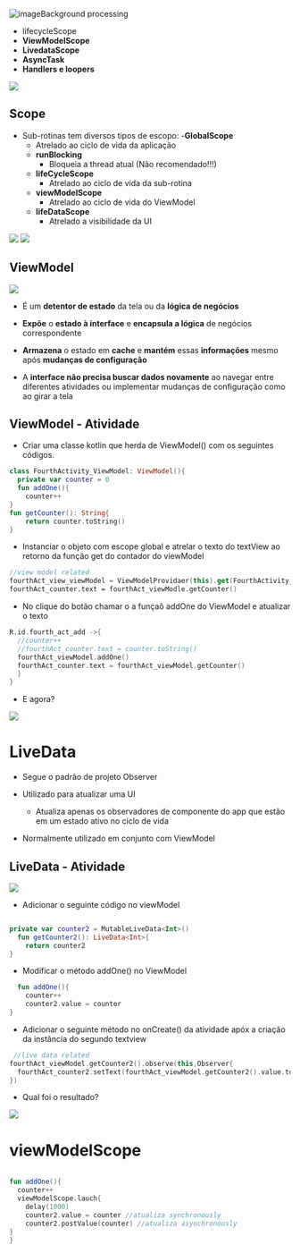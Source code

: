 ![image](https://github.com/RenanRodriguesRecife/IF1001_Programacao-3/assets/14836999/013f7fc8-e0ab-4b8e-8a1f-791c0fcfbcbc)Background processing
-  lifecycleScope
-  **ViewModelScope**
-  **LivedataScope**
-  **AsyncTask**
-  **Handlers e loopers**

<img src="./assets/166.jpg">

## Scope

- Sub-rotinas tem diversos tipos de escopo:
  -**GlobalScope**
    - Atrelado ao ciclo de vida da aplicação
  - **runBlocking**
    - Bloqueia a thread atual (Não recomendado!!!)
  - **lifeCycleScope**
    - Atrelado ao ciclo de vida da sub-rotina
  - **viewModelScope**
    - Atrelado ao ciclo de vida do ViewModel
  - **lifeDataScope**
    - Atrelado a visibilidade da UI

<img src="./assets/167.jpg">

<img src="./assets/168.jpg">

## ViewModel

<img src="./assets/169.jpg">

-  É um **detentor de estado** da tela ou da **lógica de negócios**

-  **Expõe** o **estado à interface** e **encapsula a lógica** de negócios correspondente

-  **Armazena** o estado em **cache** e **mantém** essas **informações** mesmo após **mudanças de configuração**

  - A **interface não precisa buscar dados novamente** ao navegar entre diferentes atividades ou implementar mudanças de configuração como ao girar a tela


## ViewModel - Atividade

- Criar uma classe kotlin que herda de ViewModel() com os seguintes códigos.

```kotlin
class FourthActivity_ViewModel: ViewModel(){
  private var counter = 0
  fun addOne(){
    counter++
}
fun getCounter(): String{
    return counter.toString()
}
```

- Instanciar o objeto com escope global e atrelar o texto do textView ao retorno da função get do contador do viewModel

```kotlin
//view model related
fourthAct_view_viewModel = ViewModelProvidaer(this).get(FourthActivity_ViewModel::class.java)
fourthAct_counter.text = fourthAct_viewModle.getCounter()
```

- No clique do botão chamar o a funçaõ addOne do ViewModel e atualizar o texto

```kotlin
R.id.fourth_act_add ->{
  //counter++
  //fourthAct_counter.text = counter.toString()
  fourthAct_viewModel.addOne()
  fourthAct_counter.text = fourthAct_viewModel.getCounter()
  }
}
```

- E agora?

  
<img src="./assets/170.jpg">

# LiveData

- Segue o padrão de projeto Observer

- Utilizado para atualizar uma UI
  - Atualiza apenas os observadores de componente do app que estão em um estado ativo no ciclo de vida
 
- Normalmente utilizado em conjunto com ViewModel

## LiveData - Atividade


<img src="./assets/171.jpg">

- Adicionar o seguinte código no viewModel

```kotlin

private var counter2 = MutableLiveData<Int>()
  fun getCounter2(): LiveData<Int>{
    return counter2
}
```

- Modificar o método addOne() no ViewModel

```kotlin
  fun addOne(){
    counter++
    counter2.value = counter
}
```

- Adicionar o seguinte método no onCreate() da atividade apóx a criação da instância do segundo textview

```kotlin
 //live data related
fourthAct_viewModel.getCounter2().observe(this,Observer{
  fourthAct_counter2.setText(fourthAct_viewModel.getCounter2().value.toString())
})
```

- Qual foi o resultado?


<img src="./assets/172.jpg">

# viewModelScope

```kotlin

fun addOne(){
  counter++
  viewModelScope.lauch{
    delay(1000)
    counter2.value = counter //atualiza synchronously
    counter2.postValue(counter) //atualiza asynchronously
}
}
```
